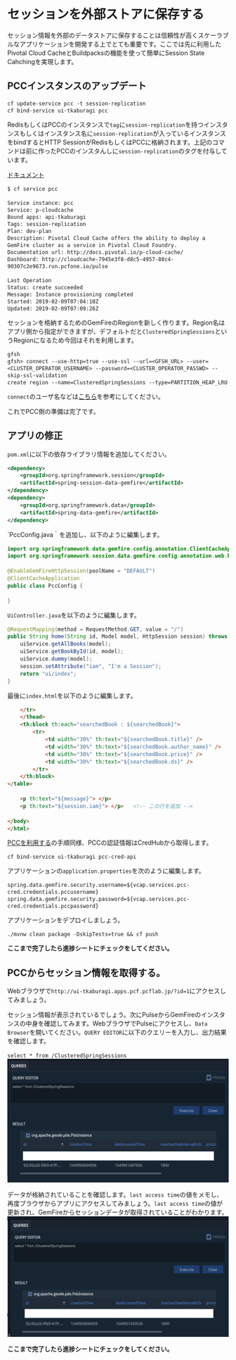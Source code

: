 # セッションを外部ストアに保存する
セッション情報を外部のデータストアに保存することは信頼性が高くスケーラブルなアプリケーションを開発する上でとても重要です。ここでは先に利用したPivotal Cloud CacheとBuildpacksの機能を使って簡単にSession State　Cahchingを実現します。

## PCCインスタンスのアップデート
```shell
cf update-service pcc -t session-replication
cf bind-service ui-tkaburagi pcc
```
RedisもしくはPCCのインスタンスで`tag`に`session-replication`を持つインスタンスもしくはインスタンス名に`session-replication`が入っているインスタンスをbindするとHTTP SessionがRedisもしくはPCCに格納されます。上記のコマンドは前に作ったPCCのインスタんしに`session-replication`のタグを付与しています。

[ドキュメント](https://github.com/cloudfoundry/java-buildpack/blob/a0cf9ece33ddcc763079668bd40fbd99b66fbd7a/docs/container-tomcat.md)


```console
$ cf service pcc

Service instance: pcc
Service: p-cloudcache
Bound apps: api-tkaburagi
Tags: session-replication
Plan: dev-plan
Description: Pivotal Cloud Cache offers the ability to deploy a GemFire cluster as a service in Pivotal Cloud Foundry.
Documentation url: http://docs.pivotal.io/p-cloud-cache/
Dashboard: http://cloudcache-7945e3f8-d8c5-4957-88c4-90307c2e9673.run.pcfone.io/pulse

Last Operation
Status: create succeeded
Message: Instance provisioning completed
Started: 2019-02-09T07:04:10Z
Updated: 2019-02-09T07:09:26Z
```

セッションを格納するためのGemFireのRegionを新しく作ります。Region名はアプリ側から指定ができますが、デフォルトだと`ClusteredSpringSessions`というRegionになるため今回はそれを利用します。
```shell
gfsh
gfsh> connect --use-http=true --use-ssl --url=<GFSH_URL> --user=<CLUSTER_OPERATOR_USERNAME> --password=<CLUSTER_OPERATOR_PASSWD> --skip-ssl-validation
create region --name=ClusteredSpringSessions --type=PARTITION_HEAP_LRU
```

`connect`のユーザ名などは[こちら](https://github.com/tkaburagi/pcf-developer-workshop/blob/master/backend-pcc.md)を参考にしてください。

これでPCC側の準備は完了です。

## アプリの修正
`pom.xml`に以下の依存ライブラリ情報を追加してください。
```xml
<dependency>
    <groupId>org.springframework.session</groupId>
    <artifactId>spring-session-data-gemfire</artifactId>
</dependency>
<dependency>
    <groupId>org.springframework.data</groupId>
    <artifactId>spring-data-gemfire</artifactId>
</dependency>
 ```

 `PccConfig.java｀を追加し、以下のように編集します。
```java
import org.springframework.data.gemfire.config.annotation.ClientCacheApplication;
import org.springframework.session.data.gemfire.config.annotation.web.http.EnableGemFireHttpSession;

@EnableGemFireHttpSession(poolName = "DEFAULT")
@ClientCacheApplication
public class PccConfig {

}
 ```

`UiController.java`を以下のように編集します。
```java     
@RequestMapping(method = RequestMethod.GET, value = "/")
public String home(String id, Model model, HttpSession session) throws Exception {
    uiService.getAllBooks(model);
    uiService.getBookById(id, model);
    uiService.dummy(model);
    session.setAttribute("iam", "I'm a Session");
    return "ui/index";
}
```

最後に`index.html`を以下のように編集します。
```html
    </tr>
    </thead>
    <th:block th:each="searchedBook : ${searchedBook}">
        <tr>
            <td width="30%" th:text="${searchedBook.title}" />
            <td width="30%" th:text="${searchedBook.author_name}" />
            <td width="30%" th:text="${searchedBook.price}" />
            <td width="30%" th:text="${searchedBook.ds}" />
        </tr>
    </th:block>
</table>

    <p th:text="${message}"> </p>
    <p th:text="${session.iam}"> </p>   <!-- この行を追加 -->

</body>
</html>
```

[PCCを利用する](https://github.com/tkaburagi/pcf-developer-workshop/blob/master/backend-pcc.md)の手順同様、PCCの認証情報はCredHubから取得します。
```shell
cf bind-service ui-tkaburagi pcc-cred-api
```

アプリケーションの`application.properties`を次のように編集します。
```properties
spring.data.gemfire.security.username=${vcap.services.pcc-cred.credentials.pccusername}
spring.data.gemfire.security.password=${vcap.services.pcc-cred.credentials.pccpassword}
```

アプリケーションをデプロイしましょう。
```shell
./mvnw clean package -DskipTests=true && cf push
```

**ここまで完了したら進捗シートにチェックをしてください。**


## PCCからセッション情報を取得する。
Webブラウザで`http://ui-tkaburagi.apps.pcf.pcflab.jp/?id=1`にアクセスしてみましょう。

セッション情報が表示されているでしょう。次にPulseからGemFireのインスタンスの中身を確認してみます。WebブラウザでPulseにアクセスし、`Data Browser`を開いてください。`QUERY EDITOR`に以下のクエリーを入力し、出力結果を確認します。

`select * from /ClusteredSpringSessions` 
![image](https://github.com/tkaburagi/pcf-developer-workshop/blob/master/img/session-1.png)


データが格納されていることを確認します。`last access time`の値をメモし、再度ブラウザからアプリにアクセスしてみましょう。`last access time`の値が更新され、GemFireからセッションデータが取得されていることがわかります。
![image](https://github.com/tkaburagi/pcf-developer-workshop/blob/master/img/session-2.png)

**ここまで完了したら進捗シートにチェックをしてください。**
